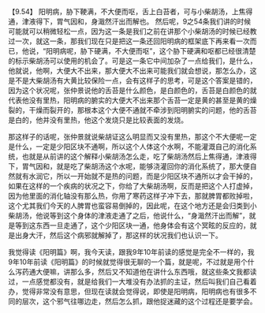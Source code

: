 【9.54】  阳明病，胁下鞕满，不大便而呕，舌上白苔者，可与小柴胡汤，上焦得通，津液得下，胃气因和，身濈然汗出而解也。
然后呢，9之54条我们讲的时候可能就可以稍微轻松一点，因为这一条是我们之前在讲那个小柴胡汤的时候已经教过一次，就这一条，那我们现在只是把这一条还回阳明病的框架底下再来看一次而已，他说，“阳明病呢，胁下硬满，不大便而呕”，这个胁下硬满和呕都已经很清楚的标示柴胡汤可以使用的机会了。可是这一条它中间加杂了一点给我们，是什么，他就说，他啊，大便大不出来，那大便大不出来可能我们就会想说，那怎么办，这是不是大柴胡汤有大黄比较保险一点，会有这样子的思考，可是这个答案是错的，因为这个状况呢，张仲景说他的舌苔是什么颜色，是白颜色的，舌苔是白颜色的就代表他没有里热，阳明病的腑实的大便大不出来那个舌苔一定是黄的甚至是黄的燥裂的，干燥而裂开的，那根本这个大便不通就不牵涉到阳明腑实的问题，他的舌苔是白的，他并没有里热，他这个发烧只是比较表面的发烧。

那这样子的话呢，张仲景就说柴胡证这么明显而又没有里热，那这个不大便呢一定是什么，一定是少阳区块不通啊，所以这个人体这个水啊，不能灌溉自己的消化系统，也就是从前讲的这个解释小柴胡汤怎么走，吃了柴胡汤然后上焦得通，津液得下，胃气因和，就是吃了柴胡汤这个水呢，能够浇灌回你的消化系统了，那大便自然就有水润它，所以一开始就不是热的问题，而是少阳区块不通所以才会干掉的，如果在这样的一个疾病的状况之下，你给了大柴胡汤啊，反而是把这个人打虚掉，因为他里面的消化轴没有那么热，你用了寒药这样子冲下去，那就脾胃都败掉啦，这个尤其我们今天的人脾胃也蛮容易倒掉的，因此呢，在这个地方还是会归类到小柴胡汤，他说等到这个身体的津液走通了之后，他说什么，“身濈然汗出而解”，就是等到这东西一旦走通了，这个少阳区块一通，他身体会有这个冥眩的反应的，就是出身大汗，然后这个病邪就解掉了，那这样的状况我们也认识一下。

我觉得读《阳明篇》啊，我今天读，跟我9年10年前读的感觉是完全不一样的，我9年10年前读《阳明篇》的时候就觉得很无聊的一个篇，就是呢，不过就是用个什么泻药通大便嘛，讲那么多，然后又不知道他在讲什么东西哦，就这些条文我都读过，一点感觉都没有，就是给我们一大堆没有办法抓的主证，然后叫我们自己看着办，觉得非常没有意思，但现在读就会觉得说，即使是阳明病，阳明病也有很多不同的层次，这个邪气往哪边走，然后怎么抓，跟他捉迷藏的这个过程还是要学会。
